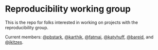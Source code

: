 # Reproducibility working group

This is the repo for folks interested in working on projects with the 
reproducibility group. 

Current members: [@pbstark](https://github.com/pbstark), 
[@karthik](https://github.com/karthik), 
[@fatmai](https://github.com/fatmai),
[@katyhuff](https://github.com/katyhuff),
[@bareid](https://github.com/bareid), and 
[@jkitzes](https://github.com/jkitzes). 

